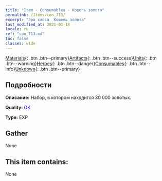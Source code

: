 ```yaml
---
title: "Item - Consumables - Кошель золота"
permalink: /Items/con_713/
excerpt: "Эра хаоса  Кошель золота"
last_modified_at: 2021-03-18
locale: ru
ref: "con_713.md"
toc: false
classes: wide
---
```

 [Materials](/ru/Items/){: .btn .btn--primary}[Artifacts](/ru/Items/Artifacts/){: .btn .btn--success}[Units](/ru/Items/Units/){: .btn .btn--warning}[Heroes](/ru/Items/Heroes/){: .btn .btn--danger}[Consumables](/ru/Items/Consumables/){: .btn .btn--info}[Unknown](/ru/Items/Unknown/){: .btn .btn--primary}

## Подробности
 **Описание:** Набор, в котором находится 30 000 золотых.

 **Quality:** <span style="color: #0000CD">OK</span>

 **Type:** EXP

## Gather

  None

## This item contains:

  None

